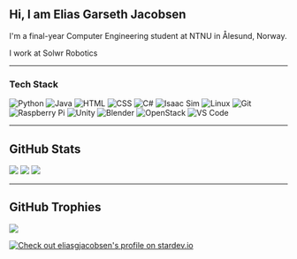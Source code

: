 ## Hi, I am Elias Garseth Jacobsen

I'm a final-year Computer Engineering student at NTNU in Ålesund, Norway.

I work at Solwr Robotics

---

### Tech Stack
![Python](https://img.shields.io/badge/Python-3776AB?style=flat&logo=python&logoColor=white)
![Java](https://img.shields.io/badge/Java-007396?style=flat&logo=java&logoColor=white)
![HTML](https://img.shields.io/badge/HTML5-E34F26?style=flat&logo=html5&logoColor=white)
![CSS](https://img.shields.io/badge/CSS3-1572B6?style=flat&logo=css3&logoColor=white)
![C#](https://img.shields.io/badge/C%23-239120?style=flat&logo=c-sharp&logoColor=white)
![Isaac Sim](https://img.shields.io/badge/Isaac--Sim-76B900?style=flat&logo=nvidia&logoColor=white)
![Linux](https://img.shields.io/badge/Linux-FCC624?style=flat&logo=linux&logoColor=black)
![Git](https://img.shields.io/badge/Git-F05032?style=flat&logo=git&logoColor=white)
![Raspberry Pi](https://img.shields.io/badge/Raspberry%20Pi-C51A4A?style=flat&logo=raspberry-pi&logoColor=white)
![Unity](https://img.shields.io/badge/Unity-000000?style=flat&logo=unity&logoColor=white)
![Blender](https://img.shields.io/badge/Blender-F5792A?style=flat&logo=blender&logoColor=white)
![OpenStack](https://img.shields.io/badge/OpenStack-ED1944?style=flat&logo=openstack&logoColor=white)
![VS Code](https://img.shields.io/badge/VS%20Code-007ACC?style=flat&logo=visual-studio-code&logoColor=white)

---

## GitHub Stats

![](https://github-readme-stats.vercel.app/api?username=09ejacob&theme=default&hide_border=false&include_all_commits=true&count_private=true)
![](https://github-readme-streak-stats.herokuapp.com/?user=09ejacob&theme=default&hide_border=false)
![](https://github-readme-stats.vercel.app/api/top-langs/?username=09ejacob&theme=default&hide_border=false&layout=compact)

---

## GitHub Trophies

![](https://github-profile-trophy.vercel.app/?username=09ejacob&theme=radical&no-frame=false&no-bg=true&margin-w=4)

[![Check out eliasgjacobsen's profile on stardev.io](https://stardev.io/developers/09ejacob/badge/languages/global.svg)](https://stardev.io/developers/09ejacob)
